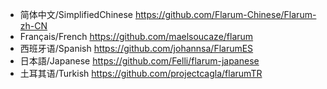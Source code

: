 * 简体中文/SimplifiedChinese https://github.com/Flarum-Chinese/Flarum-zh-CN
* Français/French  https://github.com/maelsoucaze/flarum
* 西班牙语/Spanish https://github.com/johannsa/FlarumES
* 日本語/Japanese https://github.com/Felli/flarum-japanese
* 土耳其语/Turkish https://github.com/projectcagla/flarumTR
